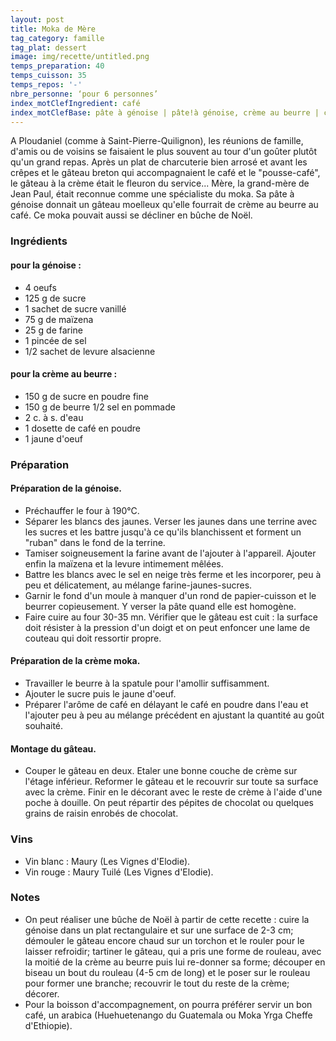 ```yaml
---
layout: post
title: Moka de Mère
tag_category: famille
tag_plat: dessert
image: img/recette/untitled.png
temps_preparation: 40
temps_cuisson: 35
temps_repos: '-'
nbre_personne: ‘pour 6 personnes’
index_motClefIngredient: café
index_motClefBase: pâte à génoise | pâte!à génoise, crème au beurre | crème!au beurre, bûche de Noël
---
```

A Ploudaniel (comme à Saint-Pierre-Quilignon), les réunions de famille, d'amis ou de voisins se faisaient le plus souvent au tour d'un goûter plutôt qu'un grand repas. Après un plat de charcuterie bien arrosé et avant les crêpes et le gâteau breton qui accompagnaient le café et le "pousse-café", le gâteau à la crème était le fleuron du service... Mère, la grand-mère de Jean Paul, était reconnue comme une spécialiste du moka. Sa pâte à génoise donnait un gâteau moelleux qu'elle fourrait de crème au beurre au café. Ce moka pouvait aussi se décliner en bûche de Noël.   


### Ingrédients
#### pour la génoise :
* 4 oeufs
* 125 g de sucre
* 1 sachet de sucre vanillé
* 75 g de maïzena
* 25 g de farine
* 1 pincée de sel
* 1/2 sachet de levure alsacienne

#### pour la crème au beurre :
* 150 g de sucre en poudre fine
* 150 g de beurre 1/2 sel en pommade
* 2 c. à s. d'eau
* 1 dosette de café en poudre
* 1 jaune d'oeuf

### Préparation
#### Préparation de la génoise.
* Préchauffer le four à 190°C.
* Séparer les blancs des jaunes. Verser les jaunes dans une terrine avec les sucres et les battre jusqu'à ce qu'ils blanchissent et forment un "ruban" dans le fond de la terrine.
* Tamiser soigneusement la farine avant de l'ajouter à l'appareil. Ajouter enfin la maïzena et la levure intimement mêlées.
* Battre les blancs avec le sel en neige très ferme et les incorporer, peu à peu et délicatement, au mélange farine-jaunes-sucres.
* Garnir le fond d'un moule à manquer d'un rond de papier-cuisson et le beurrer copieusement. Y verser la pâte quand elle est homogène.
* Faire cuire au four 30-35 mn. Vérifier que le gâteau est cuit : la surface doit résister à la pression d'un doigt et on peut enfoncer une lame de couteau qui doit ressortir propre.

#### Préparation de la crème moka.
* Travailler le beurre à la spatule pour l'amollir suffisamment.
* Ajouter le sucre puis le jaune d'oeuf.
* Préparer l'arôme de café en délayant le café en poudre dans l'eau et l'ajouter peu à peu au mélange précédent en ajustant la quantité au goût souhaité.

#### Montage du gâteau.
* Couper le gâteau en deux. Etaler une bonne couche de crème sur l'étage inférieur. Reformer le gâteau et le recouvrir sur toute sa surface avec la crème. Finir en le décorant avec le reste de crème à l'aide d'une poche à douille. On peut répartir des pépites de chocolat ou quelques grains de raisin enrobés de chocolat.

### Vins
* Vin blanc : Maury (Les Vignes d'Elodie).
* Vin rouge : Maury Tuilé	(Les Vignes d'Elodie).

### Notes
* On peut réaliser une bûche de Noël à partir de cette recette : cuire la génoise dans un plat rectangulaire et sur une surface de 2-3 cm; démouler le gâteau encore chaud sur un torchon et le rouler pour le laisser refroidir; tartiner le gâteau, qui a pris une forme de rouleau, avec la moitié de la crème au beurre puis lui re-donner sa forme; découper en biseau un bout du rouleau (4-5 cm de long) et le poser sur le rouleau pour former une branche; recouvrir le tout du reste de la crème; décorer.
* Pour la boisson d'accompagnement, on pourra préférer servir un bon café, un arabica (Huehuetenango du Guatemala ou Moka Yrga Cheffe d'Ethiopie).

